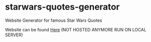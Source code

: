 # starwars-quotes-generator
Website Generator for famous Star Wars Quotes

Website can be found <a href='http://starwars-quotes.herokuapp.com/'>Here</a> (NOT HOSTED ANYMORE RUN ON LOCAL SERVER)
